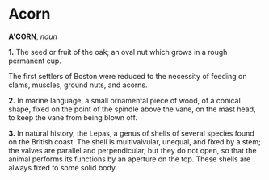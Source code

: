 # Acorn

**A'CORN**, _noun_

**1.** The seed or fruit of the oak; an oval nut which grows in a rough permanent cup.

The first settlers of Boston were reduced to the necessity of feeding on clams, muscles, ground nuts, and acorns.

**2.** In marine language, a small ornamental piece of wood, of a conical shape, fixed on the point of the spindle above the vane, on the mast head, to keep the vane from being blown off.

**3.** In natural history, the Lepas, a genus of shells of several species found on the British coast. The shell is multivalvular, unequal, and fixed by a stem; the valves are parallel and perpendicular, but they do not open, so that the animal performs its functions by an aperture on the top. These shells are always fixed to some solid body.